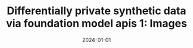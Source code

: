 ---
title: "Differentially private synthetic data via foundation model apis 1: Images"
collection: publications
category: publications
permalink: /publication/2024-01-01-Differentially-private-synthetic-data-via-foundation-model-apis-1-Images
date: 2024-01-01
venue: 'International Conference on Learning Representations (ICLR)'
paperurl: 'https://arxiv.org/abs/2305.15560'
citation: ' Zinan Lin,  Sivakanth Gopi,  Janardhan Kulkarni,  Harsha Nori,  Sergey Yekhanin, &quot;Differentially private synthetic data via foundation model apis 1: Images.&quot; International Conference on Learning Representations (ICLR), 2024.'
---